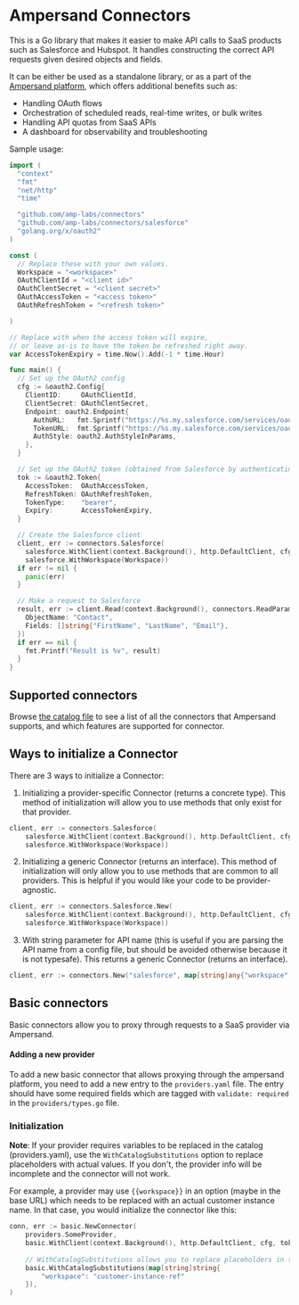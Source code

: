 # Ampersand Connectors

This is a Go library that makes it easier to make API calls to SaaS products such as Salesforce and Hubspot. It handles constructing the correct API requests given desired objects and fields.

It can be either be used as a standalone library, or as a part of the [Ampersand platform](https://docs.withampersand.com/), which offers additional benefits such as:
- Handling OAuth flows
- Orchestration of scheduled reads, real-time writes, or bulk writes
- Handling API quotas from SaaS APIs
- A dashboard for observability and troubleshooting

Sample usage:

```go
import (
  "context"
  "fmt"
  "net/http"
  "time"

  "github.com/amp-labs/connectors"
  "github.com/amp-labs/connectors/salesforce"
  "golang.org/x/oauth2"
)

const (
  // Replace these with your own values.
  Workspace = "<workspace>"
  OAuthClientId = "<client id>"
  OAuthClentSecret = "<client secret>"
  OAuthAccessToken = "<access token>"
  OAuthRefreshToken = "<refresh token>"

)

// Replace with when the access token will expire,
// or leave as-is to have the token be refreshed right away.
var AccessTokenExpiry = time.Now().Add(-1 * time.Hour)

func main() {
  // Set up the OAuth2 config
  cfg := &oauth2.Config{
    ClientID:     OAuthClientId,
    ClientSecret: OAuthClentSecret,
    Endpoint: oauth2.Endpoint{
      AuthURL:   fmt.Sprintf("https://%s.my.salesforce.com/services/oauth2/authorize", Workspace),
      TokenURL:  fmt.Sprintf("https://%s.my.salesforce.com/services/oauth2/token", Workspace),
      AuthStyle: oauth2.AuthStyleInParams,
    },
  }

  // Set up the OAuth2 token (obtained from Salesforce by authenticating)
  tok := &oauth2.Token{
    AccessToken:  OAuthAccessToken,
    RefreshToken: OAuthRefreshToken,
    TokenType:    "bearer",
    Expiry:       AccessTokenExpiry,
  }

  // Create the Salesforce client
  client, err := connectors.Salesforce(
    salesforce.WithClient(context.Background(), http.DefaultClient, cfg, tok),
    salesforce.WithWorkspace(Workspace))
  if err != nil {
    panic(err)
  }

  // Make a request to Salesforce
  result, err := client.Read(context.Background(), connectors.ReadParams{
    ObjectName: "Contact",
    Fields: []string{"FirstName", "LastName", "Email"},
  })
  if err == nil {
    fmt.Printf("Result is %v", result)
  }
}
```

## Supported connectors

Browse [the catalog file](https://github.com/amp-labs/connectors/blob/main/providers/catalog.go) to see a list of all the connectors that Ampersand supports, and which features are supported for connector.

## Ways to initialize a Connector

There are 3 ways to initialize a Connector:

1. Initializing a provider-specific Connector (returns a concrete type). This method of initialization will allow you to use methods that only exist for that provider.

```go
client, err := connectors.Salesforce(
    salesforce.WithClient(context.Background(), http.DefaultClient, cfg, tok),
    salesforce.WithWorkspace(Workspace))
```

2. Initializing a generic Connector (returns an interface). This method of initialization will only allow you to use methods that are common to all providers. This is helpful if you would like your code to be provider-agnostic.

```go
client, err := connectors.Salesforce.New(
    salesforce.WithClient(context.Background(), http.DefaultClient, cfg, tok),
    salesforce.WithWorkspace(Workspace))
```

3. With string parameter for API name (this is useful if you are parsing the API name from a config file, but should be avoided otherwise because it is not typesafe). This returns a generic Connector (returns an interface).

```go
client, err := connectors.New("salesforce", map[string]any{"workspace": "salesforce-instance-name"})
```

## Basic connectors

Basic connectors allow you to proxy through requests to a SaaS provider via Ampersand. 

#### Adding a new provider

To add a new basic connector that allows proxying through the ampersand platform, you need to add a new entry to the `providers.yaml` file. The entry should have some required fields which are tagged with `validate: required` in the `providers/types.go` file.


### Initialization

**Note**: If your provider requires variables to be replaced in the catalog (providers.yaml), use the `WithCatalogSubstitutions` option to replace placeholders with actual values. 
If you don't, the provider info will be incomplete and the connector will not work. 

For example, a provider may use `{{workspace}}` in an option (maybe in the base URL) which needs to be replaced with an actual customer instance name. In that case, you would initialize the connector like this:

```go
conn, err := basic.NewConnector(
    providers.SomeProvider,
    basic.WithClient(context.Background(), http.DefaultClient, cfg, tok),
    
    // WithCatalogSubstitutions allows you to replace placeholders in the catalog (providers.yaml) with actual values.
    basic.WithCatalogSubstitutions(map[string]string{
		"workspace": "customer-instance-ref"
	}),
)
```
